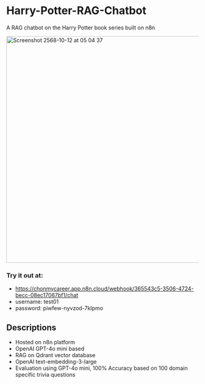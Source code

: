 # Harry-Potter-RAG-Chatbot
A RAG chatbot on the Harry Potter book series built on n8n

<img width="1168" height="593" alt="Screenshot 2568-10-12 at 05 04 37" src="https://github.com/user-attachments/assets/5aa7602f-d81b-4b9f-a0ee-2a67b6d4f247" />

### Try it out at:
* https://chonmycareer.app.n8n.cloud/webhook/365543c5-3506-4724-becc-08ec17067bf1/chat
* username: test01
* password: piwfew-nyvzod-7kIpmo

## Descriptions
* Hosted on n8n platform
* OpenAI GPT-4o mini based
* RAG on Qdrant vector database
* OpenAI text-embedding-3-large
* Evaluation using GPT-4o mini, 100% Accuracy based on 100 domain specific trivia questions
